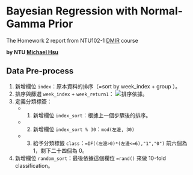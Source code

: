 # Bayesian Regression with Normal-Gamma Prior

The Homework 2 report from NTU102-1 [DMIR](https://ceiba.ntu.edu.tw/course/99b512/index.htm) course

**by NTU [Michael Hsu](http://michaelhsu.tw/ "blog")**


## Data Pre-process

1. 新增欄位 `index`：原本資料的排序（=sort by week_index + group ）。
2. 排序與篩選 `week_index` + `week_return1`： ![排序依據]()。
3. 定義分類標簽：
	- 1. 新增欄位 `index_sort`：根據上一個步驟後的排序。
	- 2. 新增欄位 `index_sort % 30`：`mod(左邊, 30)`
	- 3. 給予分類標籤 `class`：`=IF((左邊>0)*(左邊<=6),"1","0")` 前六個為 1，剩下二十四個為 0。
4. 新增欄位 `random_sort`：最後依據這個欄位 `=rand()` 來做 10-fold classification。